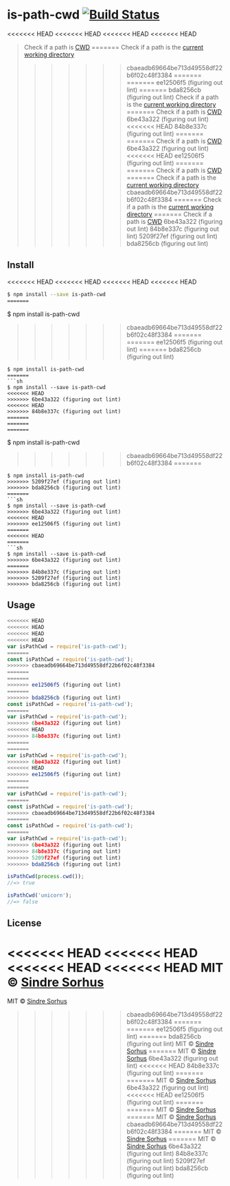 # is-path-cwd [![Build Status](https://travis-ci.org/sindresorhus/is-path-cwd.svg?branch=master)](https://travis-ci.org/sindresorhus/is-path-cwd)

<<<<<<< HEAD
<<<<<<< HEAD
<<<<<<< HEAD
<<<<<<< HEAD
> Check if a path is [CWD](http://en.wikipedia.org/wiki/Working_directory)
=======
> Check if a path is the [current working directory](https://en.wikipedia.org/wiki/Working_directory)
>>>>>>> cbaeadb69664be713d49558df22b6f02c48f3384
=======
=======
>>>>>>> ee12506f5 (figuring out lint)
=======
>>>>>>> bda8256cb (figuring out lint)
> Check if a path is the [current working directory](https://en.wikipedia.org/wiki/Working_directory)
=======
> Check if a path is [CWD](http://en.wikipedia.org/wiki/Working_directory)
>>>>>>> 6be43a322 (figuring out lint)
<<<<<<< HEAD
>>>>>>> 84b8e337c (figuring out lint)
=======
=======
> Check if a path is [CWD](http://en.wikipedia.org/wiki/Working_directory)
>>>>>>> 6be43a322 (figuring out lint)
<<<<<<< HEAD
>>>>>>> ee12506f5 (figuring out lint)
=======
=======
> Check if a path is [CWD](http://en.wikipedia.org/wiki/Working_directory)
=======
> Check if a path is the [current working directory](https://en.wikipedia.org/wiki/Working_directory)
>>>>>>> cbaeadb69664be713d49558df22b6f02c48f3384
=======
> Check if a path is the [current working directory](https://en.wikipedia.org/wiki/Working_directory)
=======
> Check if a path is [CWD](http://en.wikipedia.org/wiki/Working_directory)
>>>>>>> 6be43a322 (figuring out lint)
>>>>>>> 84b8e337c (figuring out lint)
>>>>>>> 5209f27ef (figuring out lint)
>>>>>>> bda8256cb (figuring out lint)


## Install

<<<<<<< HEAD
<<<<<<< HEAD
<<<<<<< HEAD
<<<<<<< HEAD
```sh
$ npm install --save is-path-cwd
=======
```
$ npm install is-path-cwd
>>>>>>> cbaeadb69664be713d49558df22b6f02c48f3384
=======
=======
>>>>>>> ee12506f5 (figuring out lint)
=======
>>>>>>> bda8256cb (figuring out lint)
```
$ npm install is-path-cwd
=======
```sh
$ npm install --save is-path-cwd
<<<<<<< HEAD
>>>>>>> 6be43a322 (figuring out lint)
<<<<<<< HEAD
>>>>>>> 84b8e337c (figuring out lint)
=======
=======
=======
```
$ npm install is-path-cwd
>>>>>>> cbaeadb69664be713d49558df22b6f02c48f3384
=======
```
$ npm install is-path-cwd
>>>>>>> 5209f27ef (figuring out lint)
>>>>>>> bda8256cb (figuring out lint)
=======
```sh
$ npm install --save is-path-cwd
>>>>>>> 6be43a322 (figuring out lint)
<<<<<<< HEAD
>>>>>>> ee12506f5 (figuring out lint)
=======
<<<<<<< HEAD
=======
```sh
$ npm install --save is-path-cwd
>>>>>>> 6be43a322 (figuring out lint)
=======
>>>>>>> 84b8e337c (figuring out lint)
>>>>>>> 5209f27ef (figuring out lint)
>>>>>>> bda8256cb (figuring out lint)
```


## Usage

```js
<<<<<<< HEAD
<<<<<<< HEAD
<<<<<<< HEAD
<<<<<<< HEAD
var isPathCwd = require('is-path-cwd');
=======
const isPathCwd = require('is-path-cwd');
>>>>>>> cbaeadb69664be713d49558df22b6f02c48f3384
=======
=======
>>>>>>> ee12506f5 (figuring out lint)
=======
>>>>>>> bda8256cb (figuring out lint)
const isPathCwd = require('is-path-cwd');
=======
var isPathCwd = require('is-path-cwd');
>>>>>>> 6be43a322 (figuring out lint)
<<<<<<< HEAD
>>>>>>> 84b8e337c (figuring out lint)
=======
=======
var isPathCwd = require('is-path-cwd');
>>>>>>> 6be43a322 (figuring out lint)
<<<<<<< HEAD
>>>>>>> ee12506f5 (figuring out lint)
=======
=======
var isPathCwd = require('is-path-cwd');
=======
const isPathCwd = require('is-path-cwd');
>>>>>>> cbaeadb69664be713d49558df22b6f02c48f3384
=======
const isPathCwd = require('is-path-cwd');
=======
var isPathCwd = require('is-path-cwd');
>>>>>>> 6be43a322 (figuring out lint)
>>>>>>> 84b8e337c (figuring out lint)
>>>>>>> 5209f27ef (figuring out lint)
>>>>>>> bda8256cb (figuring out lint)

isPathCwd(process.cwd());
//=> true

isPathCwd('unicorn');
//=> false
```


## License

<<<<<<< HEAD
<<<<<<< HEAD
<<<<<<< HEAD
<<<<<<< HEAD
MIT © [Sindre Sorhus](http://sindresorhus.com)
=======
MIT © [Sindre Sorhus](https://sindresorhus.com)
>>>>>>> cbaeadb69664be713d49558df22b6f02c48f3384
=======
=======
>>>>>>> ee12506f5 (figuring out lint)
=======
>>>>>>> bda8256cb (figuring out lint)
MIT © [Sindre Sorhus](https://sindresorhus.com)
=======
MIT © [Sindre Sorhus](http://sindresorhus.com)
>>>>>>> 6be43a322 (figuring out lint)
<<<<<<< HEAD
>>>>>>> 84b8e337c (figuring out lint)
=======
=======
MIT © [Sindre Sorhus](http://sindresorhus.com)
>>>>>>> 6be43a322 (figuring out lint)
<<<<<<< HEAD
>>>>>>> ee12506f5 (figuring out lint)
=======
=======
MIT © [Sindre Sorhus](http://sindresorhus.com)
=======
MIT © [Sindre Sorhus](https://sindresorhus.com)
>>>>>>> cbaeadb69664be713d49558df22b6f02c48f3384
=======
MIT © [Sindre Sorhus](https://sindresorhus.com)
=======
MIT © [Sindre Sorhus](http://sindresorhus.com)
>>>>>>> 6be43a322 (figuring out lint)
>>>>>>> 84b8e337c (figuring out lint)
>>>>>>> 5209f27ef (figuring out lint)
>>>>>>> bda8256cb (figuring out lint)
